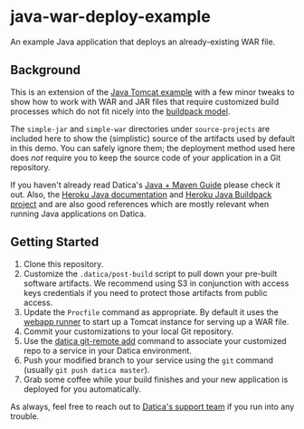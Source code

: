 java-war-deploy-example
=======================
An example Java application that deploys an already-existing WAR file.

Background
----------
This is an extension of the [Java Tomcat example](https://github.com/daticahealth/java-tomcat-maven-example) with a few minor tweaks to show how to work with WAR and JAR files that require customized build processes which do not fit nicely into the [buildpack model](https://resources.datica.com/compliant-cloud/articles/buildpacks/).

The `simple-jar` and `simple-war` directories under `source-projects` are included here to show the (simplistic) source of the artifacts used by default in this demo. You can safely ignore them; the deployment method used here does _not_ require you to keep the source code of your application in a Git repository.

If you haven't already read Datica's [Java + Maven Guide](https://resources.datica.com/compliant-cloud/articles/guides/java-maven-tomcat/) please check it out. Also, the [Heroku Java documentation](https://devcenter.heroku.com/categories/java) and [Heroku Java Buildpack project](https://github.com/heroku/heroku-buildpack-java) and are also good references which are mostly relevant when running Java applications on Datica.

Getting Started
---------------
1. Clone this repository.
2. Customize the `.datica/post-build` script to pull down your pre-built software artifacts. We recommend using S3 in conjunction with access keys credentials if you need to protect those artifacts from public access.
3. Update the `Procfile` command as appropriate. By default it uses the [webapp runner](https://github.com/jsimone/webapp-runner) to start up a Tomcat instance for serving up a WAR file.
4. Commit your customizations to your local Git repository.
5. Use the [datica git-remote add](https://resources.datica.com/compliant-cloud/cli-reference/#git-remote) command to associate your customized repo to a service in your Datica environment.
6. Push your modified branch to your service using the `git` command (usually `git push datica master`).
7. Grab some coffee while your build finishes and your new application is deployed for you automatically.

As always, feel free to reach out to [Datica's support team](https://datica.com/support/) if you run into any trouble.
